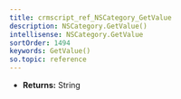 ```yaml
---
title: crmscript_ref_NSCategory_GetValue
description: NSCategory.GetValue()
intellisense: NSCategory.GetValue
sortOrder: 1494
keywords: GetValue()
so.topic: reference
---
```



* **Returns:** String


